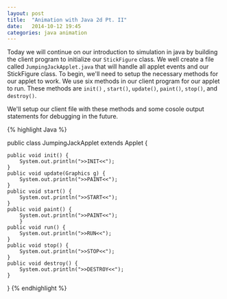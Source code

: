 ```yaml
---
layout: post
title:  "Animation with Java 2d Pt. II"
date:   2014-10-12 19:45 
categories: java animation
---
```

Today we will continue on our introduction to simulation in java by building the client program to initialize our `StickFigure` class. We well create a file called `JumpingJackApplet.java` that will handle all applet events and our StickFigure class. To begin, we'll need to setup the necessary methods for our applet to work. 
We use six methods in our client program for our applet to run. These methods are `init()` , `start()`, `update()`, `paint()`, `stop()`, and `destroy()`. 

We'll setup our client file with these methods and some cosole output statements for debugging in the future. 
 
{% highlight Java %}

public class JumpingJackApplet extends  Applet {

    public void init() {
        System.out.println(">>INIT<<");
    }
    public void update(Graphics g) {
        System.out.println(">>PAINT<<");
    }
    public void start() {
        System.out.println(">>START<<");
    }
    public void paint() {
    	System.out.println(">>PAINT<<");
        }
    public void run() {
        System.out.println(">>RUN<<");
    }
    public void stop() {
        System.out.println(">>STOP<<");
    }
    public void destroy() {
        System.out.println(">>DESTROY<<");
    }
}
{% endhighlight %}
